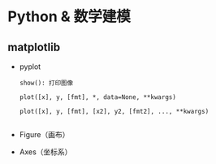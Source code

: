 # Python & 数学建模

## matplotlib
- pyplot
    ```
    show(): 打印图像

    plot([x], y, [fmt], *, data=None, **kwargs)

    plot([x], y, [fmt], [x2], y2, [fmt2], ..., **kwargs)


    ```
- Figure（画布）
  
  

- Axes（坐标系）
  
  


